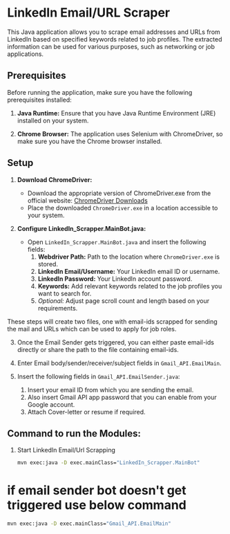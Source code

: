 # LinkedIn Email/URL Scraper

This Java application allows you to scrape email addresses and URLs from LinkedIn based on specified keywords related to job profiles. The extracted information can be used for various purposes, such as networking or job applications.

## Prerequisites

Before running the application, make sure you have the following prerequisites installed:

1. **Java Runtime:** Ensure that you have Java Runtime Environment (JRE) installed on your system.

2. **Chrome Browser:** The application uses Selenium with ChromeDriver, so make sure you have the Chrome browser installed.

## Setup

1. **Download ChromeDriver:**
   - Download the appropriate version of ChromeDriver.exe from the official website: [ChromeDriver Downloads](https://sites.google.com/chromium.org/driver/)
   - Place the downloaded `ChromeDriver.exe` in a location accessible to your system.

2. **Configure LinkedIn_Scrapper.MainBot.java:**
   - Open `LinkedIn_Scrapper.MainBot.java` and insert the following fields:
     1. **Webdriver Path:** Path to the location where `ChromeDriver.exe` is stored.
     2. **LinkedIn Email/Username:** Your LinkedIn email ID or username.
     3. **LinkedIn Password:** Your LinkedIn account password.
     4. **Keywords:** Add relevant keywords related to the job profiles you want to search for.
     5. *Optional:* Adjust page scroll count and length based on your requirements.

These steps will create two files, one with email-ids scrapped for sending the mail and URLs which can be used to apply for job roles.

3. Once the Email Sender gets triggered, you can either paste email-ids directly or share the path to the file containing email-ids.

4. Enter Email body/sender/receiver/subject fields in `Gmail_API.EmailMain`.

5. Insert the following fields in `Gmail_API.EmailSender.java`:
   1. Insert your email ID from which you are sending the email.
   2. Also insert Gmail API app password that you can enable from your Google account.
   3. Attach Cover-letter or resume if required.

## Command to run the Modules:

1. Start LinkedIn Email/Url Scrapping
   ```cmd
   mvn exec:java -D exec.mainClass="LinkedIn_Scrapper.MainBot"
   ```
# if email sender bot doesn't get triggered use below command
   ```cmd
   mvn exec:java -D exec.mainClass="Gmail_API.EmailMain"
   ```
